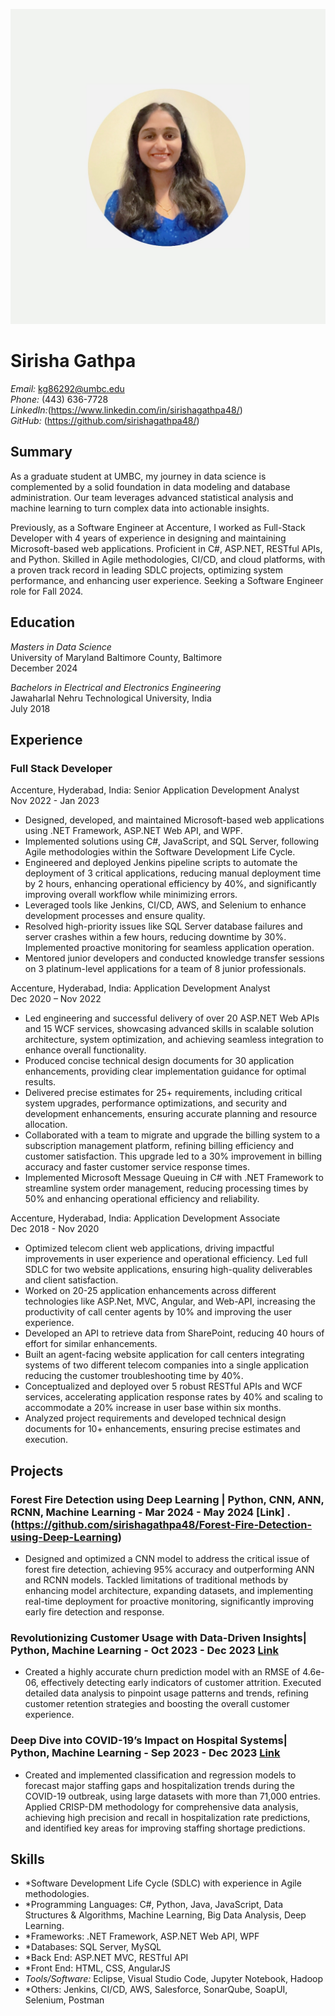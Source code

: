 ![Headshot](headshot.jpeg)

# Sirisha Gathpa

*Email:* kg86292@umbc.edu  
*Phone:* (443) 636-7728  
*LinkedIn:*(https://www.linkedin.com/in/sirishagathpa48/)  
*GitHub:* (https://github.com/sirishagathpa48/)

## Summary
As a graduate student at UMBC, my journey in data science is complemented by a solid foundation in data modeling and database administration. Our team leverages advanced statistical analysis and machine learning to turn complex data into actionable insights.

Previously, as a Software Engineer at Accenture, I worked as Full-Stack Developer with 4 years of experience in designing and maintaining Microsoft-based web applications. Proficient in C#, ASP.NET, RESTful APIs, and Python. Skilled in Agile methodologies, CI/CD, and cloud platforms, with a proven track record in leading SDLC projects, optimizing system performance, and enhancing user experience. Seeking a Software Engineer role for Fall 2024.

## Education
*Masters in Data Science*  
University of Maryland Baltimore County, Baltimore  
December 2024

*Bachelors in Electrical and Electronics Engineering*  
Jawaharlal Nehru Technological University, India  
July 2018

## Experience

### Full Stack Developer 
Accenture, Hyderabad, India: Senior Application Development Analyst                                                                                       
Nov 2022 - Jan 2023
- Designed, developed, and maintained Microsoft-based web applications using .NET Framework, ASP.NET Web API, and WPF.
- Implemented solutions using C#, JavaScript, and SQL Server, following Agile methodologies within the Software Development Life Cycle.
- Engineered and deployed Jenkins pipeline scripts to automate the deployment of 3 critical applications, reducing manual deployment time by 2 hours, enhancing operational efficiency by 40%, and significantly improving overall workflow while minimizing errors.
- Leveraged tools like Jenkins, CI/CD, AWS, and Selenium to enhance development processes and ensure quality.
- Resolved high-priority issues like SQL Server database failures and server crashes within a few hours, reducing downtime by 30%. Implemented proactive monitoring for seamless application operation.
- Mentored junior developers and conducted knowledge transfer sessions on 3 platinum-level applications for a team of 8 junior professionals. 

Accenture, Hyderabad, India: Application Development Analyst                                                                                                         
Dec 2020 – Nov 2022
- Led engineering and successful delivery of over 20 ASP.NET Web APIs and 15 WCF services, showcasing advanced skills in scalable solution architecture, system optimization, and achieving seamless integration to enhance overall functionality.
- Produced concise technical design documents for 30 application enhancements, providing clear implementation guidance for optimal results.
- Delivered precise estimates for 25+ requirements, including critical system upgrades, performance optimizations, and security and development enhancements, ensuring accurate planning and resource allocation.
- Collaborated with a team to migrate and upgrade the billing system to a subscription management platform, refining billing efficiency and customer satisfaction. This upgrade led to a 30% improvement in billing accuracy and faster customer service response times.
- Implemented Microsoft Message Queuing in C# with .NET Framework to streamline system order management, reducing processing times by 50% and enhancing operational efficiency and reliability.

Accenture, Hyderabad, India: Application Development Associate                                             	                                                                      
Dec 2018 - Nov 2020
- Optimized telecom client web applications, driving impactful improvements in user experience and operational efficiency. Led full SDLC for two website applications, ensuring high-quality deliverables and client satisfaction.
- Worked on 20-25 application enhancements across different technologies like ASP.Net, MVC, Angular, and Web-API, increasing the productivity of call center agents by 10% and improving the user experience.
- Developed an API to retrieve data from SharePoint, reducing 40 hours of effort for similar enhancements.
- Built an agent-facing website application for call centers integrating systems of two different telecom companies into a single application reducing the customer troubleshooting time by 40%.
- Conceptualized and deployed over 5 robust RESTful APIs and WCF services, accelerating application response rates by 40% and scaling to accommodate a 20% increase in user base within six months.
- Analyzed project requirements and developed technical design documents for 10+ enhancements, ensuring precise estimates and execution.

## Projects
### Forest Fire Detection using Deep Learning | Python, CNN, ANN, RCNN, Machine Learning - Mar 2024 - May 2024 [Link]                                                .(https://github.com/sirishagathpa48/Forest-Fire-Detection-using-Deep-Learning)                   
- Designed and optimized a CNN model to address the critical issue of forest fire detection, achieving 95% accuracy and outperforming ANN and RCNN models. Tackled limitations of traditional methods by enhancing model architecture, expanding datasets, and implementing real-time deployment for proactive monitoring, significantly improving early fire detection and response.

### Revolutionizing Customer Usage with Data-Driven Insights| Python, Machine Learning - Oct 2023 - Dec 2023 [Link](https://github.com/sirishagathpa48/Revolutionizing_Customer_Usage_with_Data_Driven_Insights)                                  
-	Created a highly accurate churn prediction model with an RMSE of 4.6e-06, effectively detecting early indicators of customer attrition. Executed detailed data analysis to pinpoint usage patterns and trends, refining customer retention strategies and boosting the overall customer experience.

### Deep Dive into COVID-19’s Impact on Hospital Systems| Python, Machine Learning - Sep 2023 - Dec 2023 [Link](https://github.com/sirishagathpa48/Deep_Dive_into_COVID_19s_Impact_on_Hospital_Systems)                              
-	Created and implemented classification and regression models to forecast major staffing gaps and hospitalization trends during the COVID-19 outbreak, using large datasets with more than 71,000 entries. Applied CRISP-DM methodology for comprehensive data analysis, achieving high precision and recall in hospitalization rate predictions, and identified key areas for improving staffing shortage predictions.

## Skills
- *Software Development Life Cycle (SDLC) with experience in Agile methodologies.  
- *Programming Languages: C#, Python, Java, JavaScript, Data Structures & Algorithms, Machine Learning, Big Data Analysis, Deep Learning.
- *Frameworks: .NET Framework, ASP.NET Web API, WPF
- *Databases: SQL Server, MySQL
- *Back End: ASP.NET MVC, RESTful API
- *Front End: HTML, CSS, AngularJS
- *Tools/Software:* Eclipse, Visual Studio Code, Jupyter Notebook, Hadoop
- *Others: Jenkins, CI/CD, AWS, Salesforce, SonarQube, SoapUI, Selenium, Postman
